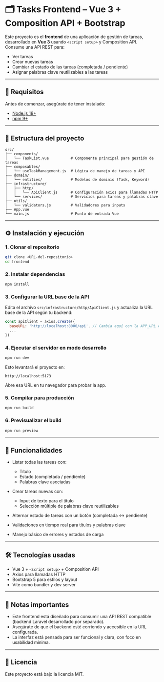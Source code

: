 # 🗂️ Tasks Frontend – Vue 3 + Composition API + Bootstrap

Este proyecto es el **frontend** de una aplicación de gestión de tareas, desarrollado en **Vue 3** usando `<script setup>` y Composition API.  
Consume una API REST para:

- Ver tareas
- Crear nuevas tareas
- Cambiar el estado de las tareas (completada / pendiente)
- Asignar palabras clave reutilizables a las tareas

---

## 🚀 Requisitos

Antes de comenzar, asegúrate de tener instalado:

- [Node.js 18+](https://nodejs.org/)
- [npm 9+](https://www.npmjs.com/)

---

## 📂 Estructura del proyecto

```plaintext
src/
├── components/
│   └── TaskList.vue          # Componente principal para gestión de tareas
├── composables/
│   └── useTaskManagement.js  # Lógica de manejo de tareas y API
├── domain/
│   └── entities/             # Modelos de dominio (Task, Keyword)
├── infrastructure/
│   ├── http/
│   │   └── ApiClient.js      # Configuración axios para llamadas HTTP
│   └── services/             # Servicios para tareas y palabras clave
├── utils/
│   └── validators.js         # Validadores para inputs
├── App.vue
└── main.js                   # Punto de entrada Vue
````

---

## ⚙️ Instalación y ejecución

### 1. Clonar el repositorio

```bash
git clone <URL-del-repositorio>
cd frontend
```

### 2. Instalar dependencias

```bash
npm install
```

### 3. Configurar la URL base de la API

Edita el archivo `src/infrastructure/http/ApiClient.js` y actualiza la URL base de la API según tu backend:

```js
const apiClient = axios.create({
  baseURL: 'http://localhost:8000/api', // Cambia aquí con la APP_URL de api/.env
  ...
})
```

### 4. Ejecutar el servidor en modo desarrollo

```bash
npm run dev
```

Esto levantará el proyecto en:

```
http://localhost:5173
```

Abre esa URL en tu navegador para probar la app.

### 5. Compilar para producción

```bash
npm run build
```

### 6. Previsualizar el build

```bash
npm run preview
```

---

## 🎯 Funcionalidades

* Listar todas las tareas con:

   * Título
   * Estado (completada / pendiente)
   * Palabras clave asociadas
* Crear tareas nuevas con:

   * Input de texto para el título
   * Selección múltiple de palabras clave reutilizables
* Alternar estado de tareas con un botón (completada ↔ pendiente)
* Validaciones en tiempo real para títulos y palabras clave
* Manejo básico de errores y estados de carga

---

## 🛠️ Tecnologías usadas

* Vue 3 + `<script setup>` + Composition API
* Axios para llamadas HTTP
* Bootstrap 5 para estilos y layout
* Vite como bundler y dev server

---

## 📌 Notas importantes

* Este frontend está diseñado para consumir una API REST compatible (backend Laravel desarrollado por separado).
* Asegúrate de que el backend esté corriendo y accesible en la URL configurada.
* La interfaz está pensada para ser funcional y clara, con foco en usabilidad mínima.

---

## 📜 Licencia

Este proyecto está bajo la licencia MIT.

```
